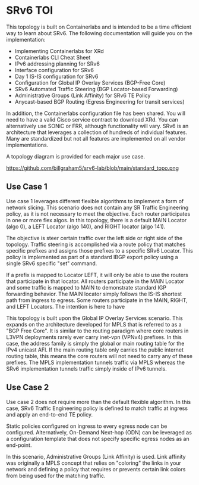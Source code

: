 # SRv6 TOI

This topology is built on Containerlabs and is intended to be a time efficient way to learn about SRv6.  The following documentation will guide you on the implementation:

- Implementing Containerlabs for XRd
- Containerlabs CLI Cheat Sheet 
- IPv6 addressing planning for SRv6
- Interface configuration for SRv6
- Day 1 IS-IS configuration for SRv6
- Configuration for Global IP Overlay Services (BGP-Free Core)
- SRv6 Automated Traffic Steering (BGP Locator-based Forwarding)
- Administrative Groups (Link Affinity) for SRv6 TE Policy
- Anycast-based BGP Routing (Egress Engineering for transit services)

In addition, the Containerlabs configuration file has been shared.  You will need to have a valid Cisco service contract to download XRd.  You can alternatively use SONiC or FRR, although functionality will vary.  SRv6 is an architecture that leverages a collection of hundreds of individual features.  Many are standardized but not all features are implemented on all vendor implementations.

A topology diagram is provided for each major use case.  

https://github.com/billgraham5/srv6-lab/blob/main/standard_topo.png

## Use Case 1

Use case 1 leverages different flexible algorithms to implement a form of network slicing.  This scenario does not contain any SR Traffic Engineering policy, as it is not necessary to meet the objective.  Each router participates in one or more flex algos.  In this topology, there is a default MAIN Locator (algo 0), a LEFT Locator (algo 140), and RIGHT locator (algo 141). 

The objective is steer certain traffic over the left side or right side of the topology.  Traffic steering is accomplished via a route policy that matches specific prefixes and assigns those prefixes to a specific SRv6 Locator.  This policy is implemented as part of a standard IBGP export policy using a single SRv6 specific "set" command.

If a prefix is mapped to Locator LEFT, it will only be able to use the routers that participate in that locator.  All routers participate in the MAIN Locator and some traffic is mapped to MAIN to demonstrate standard IGP forwarding behavior.  The MAIN locator simply follows the IS-IS shortest path from ingress to egress. Some routers participate in the MAIN, RIGHT, and LEFT Locators.  The intention is here to have 

This topology is built upon the Global IP Overlay Services scenario.  This expands on the architecture developed for MPLS that is referred to as a "BGP Free Core".  It is similar to the routing paradigm where core routers in L3VPN deployments rarely ever carry inet-vpn (VPNv4) prefixes.  In this case, the address family is simply the global or main routing table for the IPv4 unicast AFI.  If the main routing table only carries the public internet routing table, this means the core routers will not need to carry any of these prefixes.  The MPLS implementation tunnels traffic via MPLS whereas the SRv6 implementation tunnels traffic simply inside of IPv6 tunnels.

## Use Case 2

Use case 2 does not require more than the default flexible algorithm.  In this case, SRv6 Traffic Engineering policy is defined to match traffic at ingress and apply an end-to-end TE policy.

Static policies configured on ingress to every egress node can be configured.  Alternatively, On-Demand Next-hop (ODN) can be leveraged as a configuration template that does not specify specific egress nodes as an end-point.

In this scenario, Administrative Groups (Link Affinity) is used.  Link affinity was originally a MPLS concept that relies on "coloring" the links in your network and defining a policy that requires or prevents certain link colors from being used for the matching traffic.

